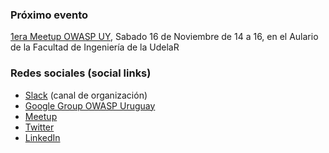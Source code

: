 ### Próximo evento
[1era Meetup OWASP UY](http://meetu.ps/e/Hlvq0/lrDY8/a), Sabado 16 de Noviembre de 14 a 16, en el Aulario de la Facultad de Ingeniería de la UdelaR

### Redes sociales (social links)
* [Slack](https://owasp.slack.com/messages/owasp-uruguay/) (canal de organización)
* [Google Group OWASP Uruguay](https://groups.google.com/a/owasp.org/forum/#!forum/uruguay-chapter)
* [Meetup](https://www.meetup.com/OWASP-Uruguay-Chapter)
* [Twitter](https://twitter.com/owasp_uy)
* [LinkedIn](https://www.linkedin.com/groups/3673287/)
